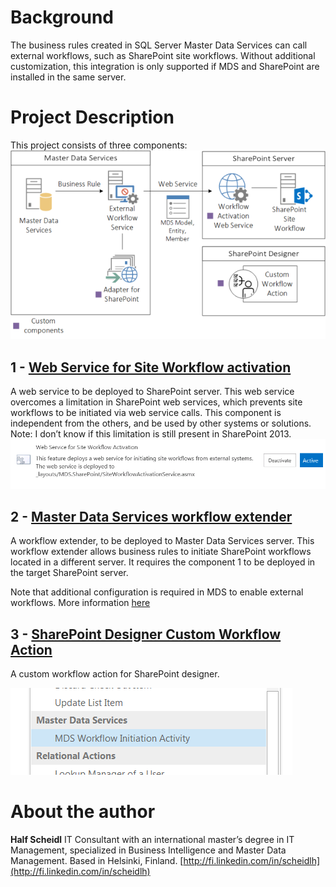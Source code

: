 # Background
The business rules created in SQL Server Master Data Services can call external workflows, such as SharePoint site workflows. Without additional customization, this integration is only supported if MDS and SharePoint are installed in the same server.
 
# Project Description
This project consists of three components:
![](docs/Home_MDS_Custom_Tools.png)

## 1 - [Web Service for Site Workflow activation](Web-Service-for-Site-Workflow-activation)
A web service to be deployed to SharePoint server. This web service overcomes a limitation in SharePoint web services, which prevents site workflows to be initiated via web service calls. This component is independent from the others, and be used by other systems or solutions. Note: I don’t know if this limitation is still present in SharePoint 2013.
![](docs/Home_FastCapture_031_2.png)

## 2 -  [Master Data Services workflow extender](Master-Data-Services-workflow-extender)
A workflow extender, to be deployed to Master Data Services server. This workflow extender allows business rules to initiate SharePoint workflows located in a different server. It requires the component 1 to be deployed in the target SharePoint server.

Note that additional configuration is required in MDS to enable external workflows. More information [here](here)

## 3 - [SharePoint Designer Custom Workflow Action](SharePoint-Designer-Custom-Workflow-Action)
A custom workflow action for SharePoint designer.

![](docs/Home_SPD_MDS.png)

# About the author
**Half Scheidl**
IT Consultant with an international master’s degree in IT Management, specialized in Business Intelligence and Master Data Management. Based in Helsinki, Finland.
[http://fi.linkedin.com/in/scheidlh](http://fi.linkedin.com/in/scheidlh)
